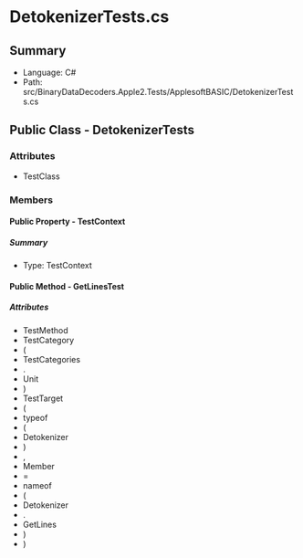 ﻿# DetokenizerTests.cs

## Summary

* Language: C#
* Path: src/BinaryDataDecoders.Apple2.Tests/ApplesoftBASIC/DetokenizerTests.cs

## Public Class - DetokenizerTests

### Attributes

 - TestClass

### Members

#### Public Property - TestContext

##### Summary

 * Type: TestContext 

#### Public Method - GetLinesTest

##### Attributes

 - TestMethod
 - TestCategory
 - (
 - TestCategories
 - .
 - Unit
 - )
 - TestTarget
 - (
 - typeof
 - (
 - Detokenizer
 - )
 - ,
 - Member
 - =
 - nameof
 - (
 - Detokenizer
 - .
 - GetLines
 - )
 - )


